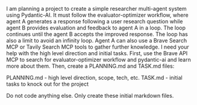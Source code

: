I am planning a project to create a simple researcher multi-agent system using Pydantic-AI. It must follow the evaluator-optimizer workflow, where agent A generates a response following a user research question while  agent B provides evaluation and feedback to agent A in a loop. The loop continues until the agent B accepts the improved response. The loop has also a limit to avoid an infinity loop. Agent A can also use a Brave Search MCP or Tavily Search MCP tools to gather further knowledge.  I need your help with the high level direction and initial tasks. First, use the Brave API MCP to search for evaluator-optimizer workflow and pydantic-ai and learn more about them. Then, create a PLANNING.md and TASK.md files: 

PLANNING.md - high level direction, scope, tech, etc. 
TASK.md - initial tasks to knock out for the project

Do not code anything else. Only create these initial markdown files.